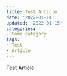 ```yaml
---
title: Test Article
date: '2022-01-14'
updated: '2022-01-15'
categories:
- Some category
tags:
- Test
- Article
---
```

Test Article